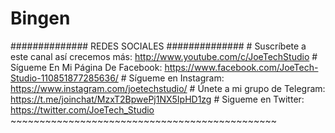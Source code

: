 # Bingen
############## REDES SOCIALES ##############  # Suscríbete a este canal así crecemos más: http://www.youtube.com/c/JoeTechStudio  # Sígueme En Mi Página De Facebook: https://www.facebook.com/JoeTech-Studio-110851877285636/  # Sígueme en Instagram:  https://www.instagram.com/joetechstudio/  # Únete a mi grupo de Telegram: https://t.me/joinchat/MzxT2BpwePj1NX5IpHD1zg  # Sigueme en Twitter: https://twitter.com/JoeTech_Studio  ~~~~~~~~~~~~~~~~~~~~~~~~~~~~~~~~~~~~~~~~~~~~~~
